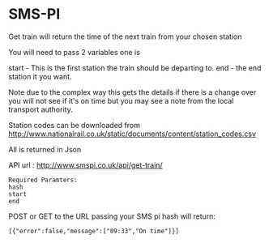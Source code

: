 SMS-PI
======

Get train will return the time of the next train from your chosen station

You will need to pass 2 variables one is 

start  - This is the first station the train should be departing to.
end - the end station it you want.

Note due to the complex way this gets the details if there is a change over you will not see if it's on time but you may see a note from the local transport authority.

Station codes can be downloaded from http://www.nationalrail.co.uk/static/documents/content/station_codes.csv

All is returned in Json

API url : http://www.smspi.co.uk/api/get-train/
```
Required Paramters: 
hash
start
end
```
POST or GET to the URL passing your SMS pi hash will return:

```
[{"error":false,"message":["09:33","On time"]}]
```
